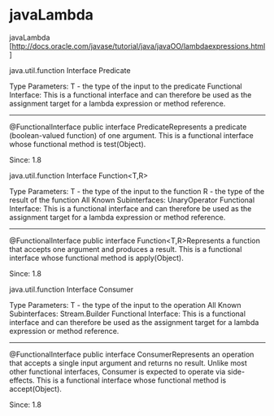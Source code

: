 # javaLambda
javaLambda
[http://docs.oracle.com/javase/tutorial/java/javaOO/lambdaexpressions.html]

java.util.function
Interface Predicate<T>

Type Parameters: 
T - the type of the input to the predicate 
Functional Interface: 
This is a functional interface and can therefore be used as the assignment target for a lambda expression or method reference. 

--------------------------------------------------------------------------------


@FunctionalInterface
public interface Predicate<T>Represents a predicate (boolean-valued function) of one argument. 
This is a functional interface whose functional method is test(Object).

Since: 
1.8 

java.util.function
Interface Function<T,R>

Type Parameters: 
T - the type of the input to the function 
R - the type of the result of the function 
All Known Subinterfaces: 
UnaryOperator<T> 
Functional Interface: 
This is a functional interface and can therefore be used as the assignment target for a lambda expression or method reference. 

--------------------------------------------------------------------------------


@FunctionalInterface
public interface Function<T,R>Represents a function that accepts one argument and produces a result. 
This is a functional interface whose functional method is apply(Object).

Since: 
1.8 


java.util.function
Interface Consumer<T>

Type Parameters: 
T - the type of the input to the operation 
All Known Subinterfaces: 
Stream.Builder<T> 
Functional Interface: 
This is a functional interface and can therefore be used as the assignment target for a lambda expression or method reference. 

--------------------------------------------------------------------------------


@FunctionalInterface
public interface Consumer<T>Represents an operation that accepts a single input argument and returns no result. Unlike most other functional interfaces, Consumer is expected to operate via side-effects. 
This is a functional interface whose functional method is accept(Object).

Since: 
1.8 


